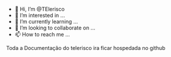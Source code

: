 - 👋 Hi, I’m @TElerisco
- 👀 I’m interested in ...
- 🌱 I’m currently learning ...
- 💞️ I’m looking to collaborate on ...
- 📫 How to reach me ...

<!---
tondinpp/tondinpp is a ✨ special ✨ repository because its `README.md` (this file) appears on your GitHub profile.
You can click the Preview link to take a look at your changes.
--->

Toda a Documentação do telerisco ira ficar hospedada no github


